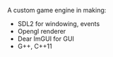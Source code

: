 A custom game engine in making:
- SDL2 for windowing, events
- Opengl renderer
- Dear ImGUI for GUI
- G++, C++11

